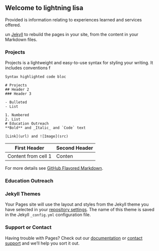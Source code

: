 ## Welcome to lightning lisa 

Provided is information relating to experiences learned and services offered.


un [Jekyll](https://jekyllrb.com/) to rebuild the pages in your site, from the content in your Markdown files.

### Projects 

Projects is a lightweight and easy-to-use syntax for styling your writing. It includes conventions f

```projects 
Syntax highlighted code bloc

# Projects
## Header 2
### Header 3

- Bulleted
- List

1. Numbered
2. List
# Education Outreach 
**Bold** and _Italic_ and `Code` text

[Link](url) and ![Image](src)
```
First Header | Second Header
------------ | -------------
Content from cell 1 | Conten

For more details see [GitHub Flavored Markdown](https://guides.github.com/features/mastering-markdown/).
### Education Outreach 
### Jekyll Themes

Your Pages site will use the layout and styles from the Jekyll theme you have selected in your [repository settings](https://github.com/LisaT2016/home/settings). The name of this theme is saved in the Jekyll `_config.yml` configuration file.

### Support or Contact

Having trouble with Pages? Check out our [documentation](https://docs.github.com/categories/github-pages-basics/) or [contact support](https://github.com/contact) and we’ll help you sort it out.
